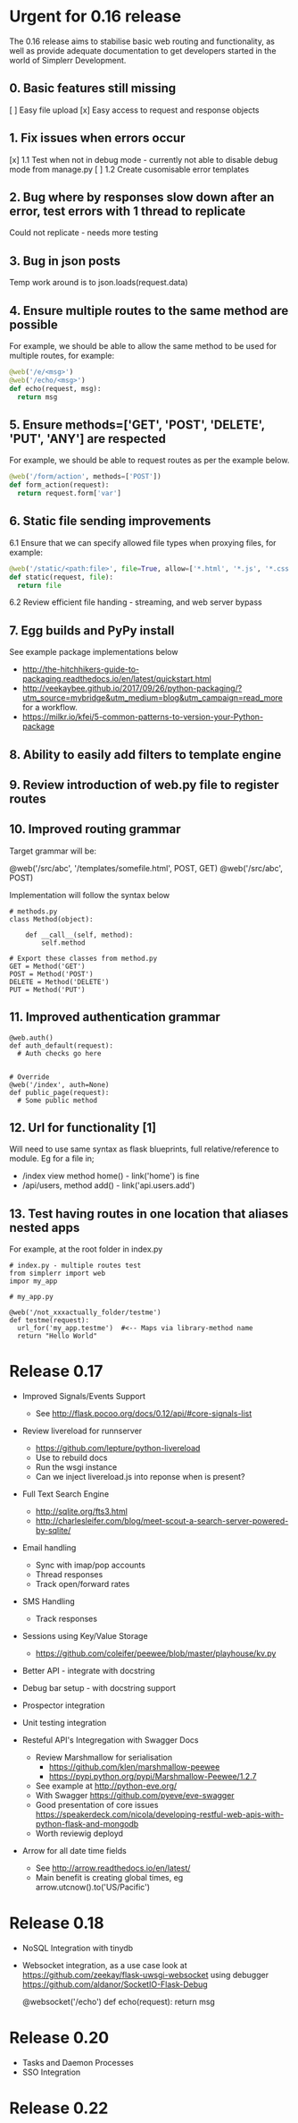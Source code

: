 Urgent for 0.16 release
=======================

The 0.16 release aims to stabilise basic web routing and functionality, as well
as provide adequate documentation to get developers started in the world of
Simplerr Development.

## 0. Basic features still missing

[ ] Easy file upload
[x] Easy access to request and response objects

## 1. Fix issues when errors occur

[x] 1.1 Test when not in debug mode - currently not able to disable debug mode from manage.py
[ ] 1.2 Create cusomisable error templates

## 2. Bug where by responses slow down after an error, test errors with 1 thread to replicate

Could not replicate - needs more testing

## 3. Bug in json posts

Temp work around is to json.loads(request.data)

## 4. Ensure multiple routes to the same method are possible

For example, we should be able to allow the same method to be used for multiple
routes, for example:

```python
@web('/e/<msg>')
@web('/echo/<msg>')
def echo(request, msg):
  return msg
```

## 5. Ensure methods=['GET', 'POST', 'DELETE', 'PUT', 'ANY'] are respected


For example, we should be able to request routes as per the example below.

```python
@web('/form/action', methods=['POST'])
def form_action(request):
  return request.form['var']
```

## 6. Static file sending improvements

6.1 Ensure that we can specify allowed file types when proxying files, for example:

```python
@web('/static/<path:file>', file=True, allow=['*.html', '*.js', '*.css'])
def static(request, file):
  return file
```

6.2 Review efficient file handing - streaming, and web server bypass

## 7. Egg builds and PyPy install

See example package implementations below
 - http://the-hitchhikers-guide-to-packaging.readthedocs.io/en/latest/quickstart.html
 - http://veekaybee.github.io/2017/09/26/python-packaging/?utm_source=mybridge&utm_medium=blog&utm_campaign=read_more for a workflow.
 - https://milkr.io/kfei/5-common-patterns-to-version-your-Python-package

## 8. Ability to easily add filters to template engine

## 9. Review introduction of __web__.py file to register routes

## 10. Improved routing grammar

Target grammar will be:

  @web('/src/abc', '/templates/somefile.html', POST, GET)
  @web('/src/abc', POST)

Implementation will follow the syntax below


    # methods.py
    class Method(object):

        def __call__(self, method):
            self.method

    # Export these classes from method.py
    GET = Method('GET')
    POST = Method('POST')
    DELETE = Method('DELETE')
    PUT = Method('PUT')


## 11. Improved authentication grammar

    @web.auth()
    def auth_default(request):
      # Auth checks go here


    # Override
    @web('/index', auth=None)
    def public_page(request):
      # Some public method

## 12. Url for functionality  [1]


Will need to use same syntax as flask blueprints, full relative/reference to module. Eg for a file in;

- /index view method home() - link('home') is fine
- /api/users, method add() - link('api.users.add')


## 13. Test having routes in one location that aliases nested apps

For example, at the root folder in index.py

    # index.py - multiple routes test
    from simplerr import web
    impor my_app

    # my_app.py

    @web('/not_xxxactually_folder/testme')
    def testme(request):
      url_for('my_app.testme')  #<-- Maps via library-method name
      return "Hello World"




Release 0.17
============

- Improved Signals/Events Support
  - See http://flask.pocoo.org/docs/0.12/api/#core-signals-list

- Review livereload for runnserver
  - https://github.com/lepture/python-livereload
  - Use to rebuild docs
  - Run the wsgi instance
  - Can we inject livereload.js into reponse when <html> is present?

- Full Text Search Engine
  - http://sqlite.org/fts3.html
  - http://charlesleifer.com/blog/meet-scout-a-search-server-powered-by-sqlite/

- Email handling
  - Sync with imap/pop accounts
  - Thread responses
  - Track open/forward rates

- SMS Handling
  - Track responses

- Sessions using Key/Value Storage
  - https://github.com/coleifer/peewee/blob/master/playhouse/kv.py

- Better API - integrate with docstring
- Debug bar setup - with docstring support
- Prospector integration
- Unit testing integration

- Resteful API's Integregation with Swagger Docs
  - Review Marshmallow for serialisation 
      - https://github.com/klen/marshmallow-peewee
      - https://pypi.python.org/pypi/Marshmallow-Peewee/1.2.7
  - See example at  http://python-eve.org/
  - With Swagger https://github.com/pyeve/eve-swagger
  - Good presentation of core issues https://speakerdeck.com/nicola/developing-restful-web-apis-with-python-flask-and-mongodb
  - Worth reviewig deployd

- Arrow for all date time fields
  - See http://arrow.readthedocs.io/en/latest/
  - Main benefit is creating global times, eg arrow.utcnow().to('US/Pacific')

Release 0.18
============

- NoSQL Integration with tinydb
- Websocket integration, as a use case look at https://github.com/zeekay/flask-uwsgi-websocket using debugger https://github.com/aldanor/SocketIO-Flask-Debug
    
    @websocket('/echo')
    def echo(request):
      return msg
      


Release 0.20
============

- Tasks and Daemon Processes
- SSO Integration

Release 0.22
============


